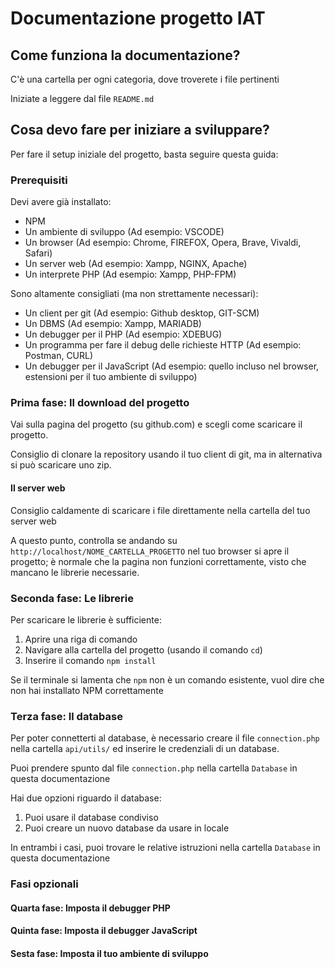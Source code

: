 # Documentazione progetto IAT

## Come funziona la documentazione?

C'è una cartella per ogni categoria, dove troverete i file pertinenti

Iniziate a leggere dal file `README.md`

## Cosa devo fare per iniziare a sviluppare?

Per fare il setup iniziale del progetto, basta seguire questa guida:

### Prerequisiti

Devi avere già installato:
- NPM
- Un ambiente di sviluppo (Ad esempio: VSCODE)
- Un browser (Ad esempio: Chrome, FIREFOX, Opera, Brave, Vivaldi, Safari)
- Un server web (Ad esempio: Xampp, NGINX, Apache)
- Un interprete PHP (Ad esempio: Xampp, PHP-FPM)

Sono altamente consigliati (ma non strettamente necessari):

- Un client per git (Ad esempio: Github desktop, GIT-SCM)
- Un DBMS (Ad esempio: Xampp, MARIADB)
- Un debugger per il PHP (Ad esempio: XDEBUG)
- Un programma per fare il debug delle richieste HTTP (Ad esempio: Postman, CURL)
- Un debugger per il JavaScript (Ad esempio: quello incluso nel browser, estensioni per il tuo ambiente di sviluppo)

### Prima fase: Il download del progetto

Vai sulla pagina del progetto (su github.com) e scegli come scaricare il progetto.

Consiglio di clonare la repository usando il tuo client di git, ma in alternativa si può scaricare uno zip.

#### Il server web

Consiglio caldamente di scaricare i file direttamente nella cartella del tuo server web

A questo punto, controlla se andando su `http://localhost/NOME_CARTELLA_PROGETTO` nel tuo browser si apre il progetto; è normale che la pagina non funzioni correttamente, visto che mancano le librerie necessarie.

### Seconda fase: Le librerie

Per scaricare le librerie è sufficiente:

1) Aprire una riga di comando
2) Navigare alla cartella del progetto (usando il comando `cd`)
3) Inserire il comando `npm install`

Se il terminale si lamenta che `npm` non è un comando esistente, vuol dire che non hai installato NPM correttamente

### Terza fase: Il database

Per poter connetterti al database, è necessario creare il file `connection.php` nella cartella `api/utils/` ed inserire le credenziali di un database.

Puoi prendere spunto dal file `connection.php` nella cartella `Database` in questa documentazione

Hai due opzioni riguardo il database:

1) Puoi usare il database condiviso
2) Puoi creare un nuovo database da usare in locale

In entrambi i casi, puoi trovare le relative istruzioni nella cartella `Database` in questa documentazione

### Fasi opzionali

#### Quarta fase: Imposta il debugger PHP
#### Quinta fase: Imposta il debugger JavaScript
#### Sesta fase: Imposta il tuo ambiente di sviluppo